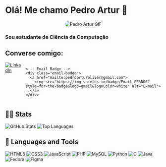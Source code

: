 <!DOCTYPE html>
<html lang="pt-br">
<head>
  <meta charset="UTF-8">
  <meta name="viewport" content="width=device-width, initial-scale=1.0">
  <title>Pedro Artur - Portfólio</title>
</head>
<body>
  <!-- Header -->
  <h1>Olá! Me chamo Pedro Artur 👋</h1>
  
  <!-- GIF -->
  <div class="gif-container" style="text-align: center; margin: 20px 0;">
    <img src="https://media.licdn.com/dms/image/D5612AQFpXtUrDwGWJw/article-cover_image-shrink_720_1280/0/1680320410002?e=2147483647&v=beta&t=gVUBOEUa5KzWYqAS9-g6WIEW9lr6QFn_J_DIrOmYDhY" 
         alt="Pedro Artur GIF" 
         style="max-width: 100%; height: auto; border-radius: 10px;">
  </div>

  <div class="header-container">
    <h3>Sou estudante de Ciência da Computação</h3>
  </div>

  <!-- Linkedin -->
  <h2>Converse comigo:</h2>
  <div class="social" style="display: flex; gap: 10px; justify-content: center;">
    <!-- LinkedIn Badge -->
    <div class="linkedin-badge">
      <a href="https://www.linkedin.com/in/artur-pedro/">
        <img src="https://img.shields.io/badge/LinkedIn-0077B5?style=for-the-badge&logo=linkedin&logoColor=white" alt="LinkedIn">
      </a>
    </div>

    <!-- Email Badge -->
    <div class="email-badge">
      <a href="mailto:pedroarturoliver@gmail.com">
        <img src="https://img.shields.io/badge/Email-FF3D00?style=for-the-badge&logo=gmail&logoColor=white" alt="E-mail">
      </a>
    </div>
  </div>

  <!-- Skills -->
  <h2>👨‍💻 Stats</h2>
  <div class="skills-section">
    <img src="https://github-readme-stats.vercel.app/api?username=artur-pedro&show_icons=true&theme=dracula" alt="GitHub Stats">
    <img src="https://github-readme-stats.vercel.app/api/top-langs/?username=artur-pedro" alt="Top Languages">
  </div>

  <!-- Languages and Tools -->
  <h2>🔧 Languages and Tools</h2>
  <div class="languages-tools">
    <img src="https://img.shields.io/badge/HTML5-E34F26?style=for-the-badge&logo=html5&logoColor=white" alt="HTML5">
    <img src="https://img.shields.io/badge/CSS3-1572B6?style=for-the-badge&logo=css3&logoColor=white" alt="CSS3">
    <img src="https://img.shields.io/badge/JavaScript-F7DF1E?style=for-the-badge&logo=javascript&logoColor=black" alt="JavaScript">
    <img src="https://img.shields.io/badge/PHP-777BB4?style=for-the-badge&logo=php&logoColor=white" alt="PHP">
    <img src="https://img.shields.io/badge/MySQL-00000F?style=for-the-badge&logo=mysql&logoColor=white" alt="MySQL">
    <img src="https://img.shields.io/badge/Python-14354C?style=for-the-badge&logo=python&logoColor=white" alt="Python">
    <img src="https://img.shields.io/badge/C-00599C?style=for-the-badge&logo=c&logoColor=white" alt="C">
    <img src="https://img.shields.io/badge/Java-ED8B00?style=for-the-badge&logo=openjdk&logoColor=white" alt="Java">
    <img src="https://img.shields.io/badge/Fedora-294172?style=for-the-badge&logo=fedora&logoColor=white" alt="Fedora">
    <img src="https://img.shields.io/badge/Figma-F24E1E?style=for-the-badge&logo=figma&logoColor=white" alt="Figma">
  </div>
</body>
</html>
